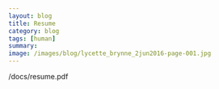 ```yaml
---
layout: blog
title: Resume
category: blog
tags: [human]  
summary: 
image: /images/blog/lycette_brynne_2jun2016-page-001.jpg
---
```


/docs/resume.pdf
